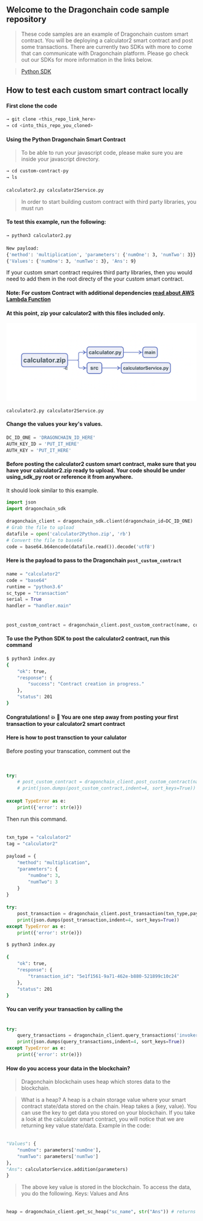 ## Welcome to the Dragonchain code sample repository

> These code samples are an example of Dragonchain custom smart contract. You will be deploying a calculator2 smart contract and post some transactions.
There are currently two SDKs with more to come that can communicate with Dragonchain platform. Please go check out our SDKs for more information in the links below.

> [Python SDK](https://pypi.org/project/dragonchain-sdk/)


## How to test each custom smart contract locally
#### First clone the code

```bash
→ git clone <this_repo_link_here>
→ cd <into_this_repo_you_cloned>
```

#### Using the Python Dragonchain Smart Contract
> To be able to run your javascript code, please make sure you are inside your javascript directory.

```bash
→ cd custom-contract-py
→ ls 

calculator2.py calculator2Service.py
```


> In order to start building custom contract with third party libraries, you must run 

#### To test this example, run the following:
```bash
→ python3 calculator2.py

New payload:
{'method': 'multiplication', 'parameters': {'numOne': 3, 'numTwo': 3}}
{'Values': {'numOne': 3, 'numTwo': 3}, 'Ans': 9}
```

If your custom smart contract requires third party libraries, then you would need to add them in the root directy of the your custom smart contract.

#### Note: For custom Contract with additional dependencies [read about AWS Lambda Function](https://docs.aws.amazon.com/lambda/latest/dg/lambda-python-how-to-create-deployment-package.html)


#### At this point, zip your calculator2 with this files included only.

![Custom smart contract](https://github.com/dragonchain-inc/custom-contract-python-sdk/blob/master/assets/py.png)
```
calculator2.py calculator2Service.py
```


#### Change the values your key's values.

```py
DC_ID_ONE = 'DRAGONCHAIN_ID_HERE'
AUTH_KEY_ID = 'PUT_IT_HERE'
AUTH_KEY = 'PUT_IT_HERE'
```

#### Before posting the calculator2 custom smart contract, make sure that you have your calculator2.zip ready to upload. Your code should be under using_sdk_py root or reference it from anywhere.

It should look similar to this example.

```py
import json
import dragonchain_sdk

dragonchain_client = dragonchain_sdk.client(dragonchain_id=DC_ID_ONE)
# Grab the file to upload
datafile = open('calculator2Python.zip', 'rb') 
# Convert the file to base64
code = base64.b64encode(datafile.read()).decode('utf8')

```

#### Here is the payload to pass to the Dragonchain ```post_custom_contract```

```py
name = "calculator2"
code = "base64"
runtime = "python3.6"
sc_type = "transaction"
serial = True
handler = "handler.main"


post_custom_contract = dragonchain_client.post_custom_contract(name, code, runtime, sc_type, serial)
```

#### To use the Python SDK to post the calculator2 contract, run this command

```bash
$ python3 index.py
{
    "ok": true,
    "response": {
        "success": "Contract creation in progress."
    },
    "status": 201
}
```

#### Congratulations! :boom: :dragon:  You are one step away from posting your first transaction to your calculator2 smart contract

#### Here is how to post transction to your calulator
Before posting your transcation, comment out the     
```py


try:
    # post_custom_contract = dragonchain_client.post_custom_contract(name, code, handler runtime,sc_type, True)
    # print(json.dumps(post_custom_contract,indent=4, sort_keys=True))

except TypeError as e:
    print({'error': str(e)})
```

Then run this command.
```py

txn_type = "calculator2"
tag = "calculator2"

payload = {
    "method": "multiplication",
    "parameters": {
        "numOne": 3,
        "numTwo": 3
    }
}

try:
    post_transaction = dragonchain_client.post_transaction(txn_type,payload,tag)
    print(json.dumps(post_transaction,indent=4, sort_keys=True))
except TypeError as e:
    print({'error': str(e)})
```

```bash
$ python3 index.py

{
    "ok": true,
    "response": {
        "transaction_id": "5e1f1561-9a71-462e-b880-521899c10c24"
    },
    "status": 201
}
```


#### You can verify your transaction by calling the

```py

try:
    query_transactions = dragonchain_client.query_transactions('invoker:"5e1f1561-9a71-462e-b880-521899c10c24"')
    print(json.dumps(query_transactions,indent=4, sort_keys=True))
except TypeError as e:
    print({'error': str(e)})
```

#### How do you access your data in the blockchain?
> Dragonchain blockchain uses heap which stores data to the blockchain. 

>What is a heap? A heap is a chain storage value where your smart contract state/data stored on the chain. Heap takes a (key, value). You can use the key to get data you stored on your blockchain. 
If you take a look at the calculator smart contract, you will notice that we are returning key value state/data. Example in the code:
```py

"Values": {
    "numOne": parameters['numOne'],
    "numTwo": parameters['numTwo']
},
"Ans": calculatorService.addition(parameters)
}
```


> The above key value is stored in the blockchain. To access the data, you do the following.
Keys: Values and Ans
```py

heap = dragonchain_client.get_sc_heap("sc_name", str("Ans")) # returns the answer value

```